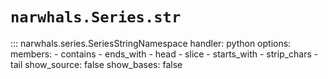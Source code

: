 # `narwhals.Series.str`

::: narwhals.series.SeriesStringNamespace
    handler: python
    options:
      members:
        - contains
        - ends_with
        - head
        - slice
        - starts_with
        - strip_chars
        - tail
      show_source: false
      show_bases: false
